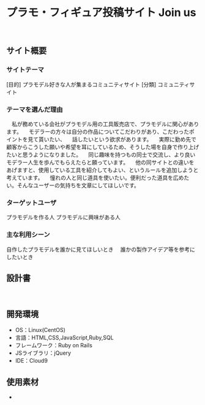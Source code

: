 
# プラモ・フィギュア投稿サイト Join us
​
## サイト概要
### サイトテーマ
[目的]
  プラモデル好きな人が集まるコミュニティサイト
[分類]
  コミュニティサイト

### テーマを選んだ理由
　私が務めている会社がプラモデル用の工具販売店で、プラモデルに関心があります。
　モデラーの方々は自分の作品についてこだわりがあり、こだわったポイントを見て貰いたい、
　話したいという欲求があります。
　実際に勤め先で顧客からこうした願いや希望を耳にしているため、そうした場を自身で作り上げたいと思うようになりました。
　同じ趣味を持つもの同士で交流し、より良いモデラー人生を歩んでもらえたらと願っています。
　他の同サイトとの違いをあげますと、使用している工具を紹介してもよい、というルールを追加しようと考えています。
　憧れの人と同じ道具を使いたい。便利だった道具を広めたい。そんなユーザーの気持ちを文章にしてほしいです。
​
### ターゲットユーザ
  プラモデルを作る人
  プラモデルに興味がある人
　
### 主な利用シーン
  自作したプラモデルを誰かに見てほしいとき
　誰かの製作アイデア等を参考にしたいとき
​
## 設計書

​
## 開発環境
- OS：Linux(CentOS)
- 言語：HTML,CSS,JavaScript,Ruby,SQL
- フレームワーク：Ruby on Rails
- JSライブラリ：jQuery
- IDE：Cloud9
​
## 使用素材
- 